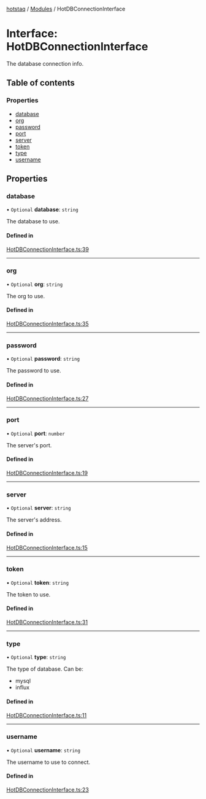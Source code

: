 [hotstaq](../README.md) / [Modules](../modules.md) / HotDBConnectionInterface

# Interface: HotDBConnectionInterface

The database connection info.

## Table of contents

### Properties

- [database](HotDBConnectionInterface.md#database)
- [org](HotDBConnectionInterface.md#org)
- [password](HotDBConnectionInterface.md#password)
- [port](HotDBConnectionInterface.md#port)
- [server](HotDBConnectionInterface.md#server)
- [token](HotDBConnectionInterface.md#token)
- [type](HotDBConnectionInterface.md#type)
- [username](HotDBConnectionInterface.md#username)

## Properties

### database

• `Optional` **database**: `string`

The database to use.

#### Defined in

[HotDBConnectionInterface.ts:39](https://github.com/OurFreeLight/HotStaq/blob/a27c8f4/src/HotDBConnectionInterface.ts#L39)

___

### org

• `Optional` **org**: `string`

The org to use.

#### Defined in

[HotDBConnectionInterface.ts:35](https://github.com/OurFreeLight/HotStaq/blob/a27c8f4/src/HotDBConnectionInterface.ts#L35)

___

### password

• `Optional` **password**: `string`

The password to use.

#### Defined in

[HotDBConnectionInterface.ts:27](https://github.com/OurFreeLight/HotStaq/blob/a27c8f4/src/HotDBConnectionInterface.ts#L27)

___

### port

• `Optional` **port**: `number`

The server's port.

#### Defined in

[HotDBConnectionInterface.ts:19](https://github.com/OurFreeLight/HotStaq/blob/a27c8f4/src/HotDBConnectionInterface.ts#L19)

___

### server

• `Optional` **server**: `string`

The server's address.

#### Defined in

[HotDBConnectionInterface.ts:15](https://github.com/OurFreeLight/HotStaq/blob/a27c8f4/src/HotDBConnectionInterface.ts#L15)

___

### token

• `Optional` **token**: `string`

The token to use.

#### Defined in

[HotDBConnectionInterface.ts:31](https://github.com/OurFreeLight/HotStaq/blob/a27c8f4/src/HotDBConnectionInterface.ts#L31)

___

### type

• `Optional` **type**: `string`

The type of database. Can be:
* mysql
* influx

#### Defined in

[HotDBConnectionInterface.ts:11](https://github.com/OurFreeLight/HotStaq/blob/a27c8f4/src/HotDBConnectionInterface.ts#L11)

___

### username

• `Optional` **username**: `string`

The username to use to connect.

#### Defined in

[HotDBConnectionInterface.ts:23](https://github.com/OurFreeLight/HotStaq/blob/a27c8f4/src/HotDBConnectionInterface.ts#L23)
